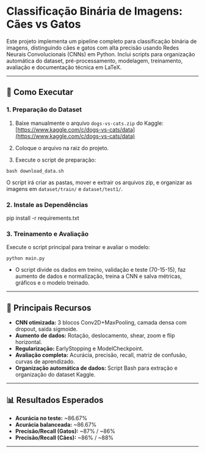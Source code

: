 # Classificação Binária de Imagens: Cães vs Gatos

Este projeto implementa um pipeline completo para classificação binária de imagens, distinguindo cães e gatos com alta precisão usando Redes Neurais Convolucionais (CNNs) em Python. Inclui scripts para organização automática do dataset, pré-processamento, modelagem, treinamento, avaliação e documentação técnica em LaTeX.

---

## 🚀 Como Executar

### 1. Preparação do Dataset

1. Baixe manualmente o arquivo `dogs-vs-cats.zip` do Kaggle:
   [https://www.kaggle.com/c/dogs-vs-cats/data](https://www.kaggle.com/c/dogs-vs-cats/data)

2. Coloque o arquivo na raiz do projeto.

3. Execute o script de preparação:

`bash download_data.sh`

O script irá criar as pastas, mover e extrair os arquivos zip, e organizar as imagens em `dataset/train/` e `dataset/test1/`.

### 2. Instale as Dependências

pip install -r requirements.txt

### 3. Treinamento e Avaliação

Execute o script principal para treinar e avaliar o modelo:

`python main.py`

- O script divide os dados em treino, validação e teste (70-15-15), faz aumento de dados e normalização, treina a CNN e salva métricas, gráficos e o modelo treinado.

---

## 🧠 Principais Recursos

- **CNN otimizada:** 3 blocos Conv2D+MaxPooling, camada densa com dropout, saída sigmoide.
- **Aumento de dados:** Rotação, deslocamento, shear, zoom e flip horizontal.
- **Regularização:** EarlyStopping e ModelCheckpoint.
- **Avaliação completa:** Acurácia, precisão, recall, matriz de confusão, curvas de aprendizado.
- **Organização automática de dados:** Script Bash para extração e organização do dataset Kaggle.

---

## 📊 Resultados Esperados

- **Acurácia no teste:** ~86.67%
- **Acurácia balanceada:** ~86.67%
- **Precisão/Recall (Gatos):** ~87% / ~86%
- **Precisão/Recall (Cães):** ~86% / ~88%

---
